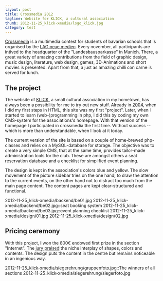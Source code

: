 ```yaml
---
layout: post
title: Crossmedia 2012
tagline: Website for KLICK, a cultural association
thumb: 2012-11-25_klick-xmedia/logo_klick.jpg
category: test
---
```


[Crossmedia](http://www.crossmedia-festival.de/index.php) is a multimedia contest for students of bavarian schools that is organised by the [LAG neue medien](http://lag.crossmedia-festival.de/). Every november, all participants are intived to the headquarter of the "Landesbausparkasse" in Munich. There, a great variety of amazing contributions from the field of graphic design, music design, literature, web design, games, 3D-Animations and short movies is
presented.<!--more-->
Apart from that, a just as amazing chilli con carne is served for lunch.

## The project
The website of [KLICK](http://www.klick/immenstadt.de/), a small cultural association in my hometown, has always been a possibility for me to try out new stuff. Already in [2004](http://www.klick-immenstadt.de/_bis2004/), when I did my first steps in HTML, this site was my first "project". Later, when I started to learn (web-)programming in php, I did this by coding my own CMS-system for the associations's homepage. With that version of the homepage I participated in crossmedia 
the first time. Without success -- which is more than understandable, when I look at it today. 

The current version of the site is based on a couple of home-brewed php-classes and relies on a MySQL-database for storage. The objective was to create a very simple CMS, that at the same time, provides tailor-made administration tools for the club. These are amongst others a seat reservation database and a checklist for simplified event planning. 

The design is kept in the association's colors blue and yellow. The slow movement of the picture sidebar tries on the one hand, to draw the attention to the current events, on the other hand not to distract too much from the main page content. The content pages are kept clear-structured and functional. 

2012-11-25_klick-xmedia/backend/be01.jpg
2012-11-25_klick-xmedia/backend/be02.jpg::seat booking system
2012-11-25_klick-xmedia/backend/be03.jpg::event planning checklist
2012-11-25_klick-xmedia/design/01.jpg
2012-11-25_klick-xmedia/design/02.jpg

## Pricing ceremony
With this project, I won the 800€ endowed first prize in the section "Internet". The [jury praised](http://www.crossmedia-festival.de/index.php?option=com_content&view=article&id=85&Itemid=86) the niche interplay of shapes, colors and contents. The design puts the content in the centre but remains noticeable in an ingenious way.  

2012-11-25_klick-xmedia/siegerehrung/gruppenfoto.jpg::The winners of all sections
2012-11-25_klick-xmedia/siegerehrung/siegerfoto.jpg

